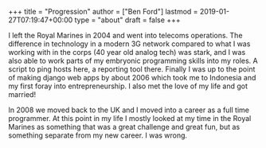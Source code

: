 +++
title = "Progression"
author = ["Ben Ford"]
lastmod = 2019-01-27T07:19:47+00:00
type = "about"
draft = false
+++

I left the Royal Marines in 2004 and went into telecoms operations. The
difference in technology in a modern 3G network compared to what I was working
with in the corps (40 year old analog tech) was stark, and I was also able to
work parts of my embryonic programming skills into my roles. A script to ping
hosts here, a reporting tool there. Finally I was up to the point of making
django web apps by about 2006 which took me to Indonesia and my first foray into
entrepreneurship. I also met the love of my life and got married!

In 2008 we moved back to the UK and I moved into a career as a full time
programmer. At this point in my life I mostly looked at my time in the Royal
Marines as something that was a great challenge and great fun, but as something
separate from my new career. I was wrong.
